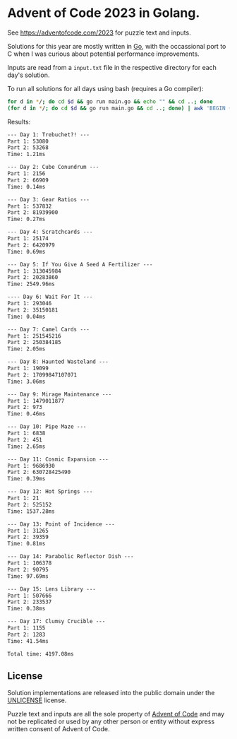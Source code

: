 # Advent of Code 2023 in Golang.

See https://adventofcode.com/2023 for puzzle text and inputs.

Solutions for this year are mostly written in [Go](https://go.dev/), with the occassional port to C when I was curious about potential performance improvements.

Inputs are read from a `input.txt` file in the respective directory for each day's solution.

To run all solutions for all days using bash (requires a Go compiler):

```bash
for d in */; do cd $d && go run main.go && echo "" && cd ..; done
(for d in */; do cd $d && go run main.go && cd ..; done) | awk 'BEGIN {sum=0.0} NR%4==0 { gsub(/ms$/,"", $2); sum += $2; } END { printf "Total time: %.2fms\n", sum }'
```

Results:

```txt
--- Day 1: Trebuchet?! ---
Part 1: 53080
Part 2: 53268
Time: 1.21ms

--- Day 2: Cube Conundrum ---
Part 1: 2156
Part 2: 66909
Time: 0.14ms

--- Day 3: Gear Ratios ---
Part 1: 537832
Part 2: 81939900
Time: 0.27ms

--- Day 4: Scratchcards ---
Part 1: 25174
Part 2: 6420979
Time: 0.69ms

--- Day 5: If You Give A Seed A Fertilizer ---
Part 1: 313045984
Part 2: 20283860
Time: 2549.96ms

---- Day 6: Wait For It ---
Part 1: 293046
Part 2: 35150181
Time: 0.04ms

--- Day 7: Camel Cards ---
Part 1: 251545216
Part 2: 250384185
Time: 2.05ms

--- Day 8: Haunted Wasteland ---
Part 1: 19099
Part 2: 17099847107071
Time: 3.06ms

--- Day 9: Mirage Maintenance ---
Part 1: 1479011877
Part 2: 973
Time: 0.46ms

--- Day 10: Pipe Maze ---
Part 1: 6838
Part 2: 451
Time: 2.65ms

--- Day 11: Cosmic Expansion ---
Part 1: 9686930
Part 2: 630728425490
Time: 0.39ms

--- Day 12: Hot Springs ---
Part 1: 21
Part 2: 525152
Time: 1537.28ms

--- Day 13: Point of Incidence ---
Part 1: 31265
Part 2: 39359
Time: 0.81ms

--- Day 14: Parabolic Reflector Dish ---
Part 1: 106378
Part 2: 90795
Time: 97.69ms

--- Day 15: Lens Library ---
Part 1: 507666
Part 2: 233537
Time: 0.38ms

--- Day 17: Clumsy Crucible ---
Part 1: 1155
Part 2: 1283
Time: 41.54ms

Total time: 4197.08ms
```

## License

Solution implementations are released into the public domain under the [UNLICENSE](/UNLICENSE) license.

Puzzle text and inputs are all the sole property of [Advent of Code](https://adventofcode.com/) and may not be replicated or used by any other person or entity without express written consent of Advent of Code.